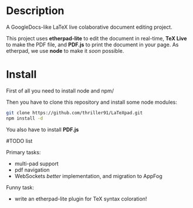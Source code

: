 # Description

A GoogleDocs-like LaTeX live colaborative document editing project.

This project uses **etherpad-lite** to edit the document in real-time, **TeX Live** to make the PDF file, and **PDF.js** to print the document in your page. As etherpad, we use **node** to make it *soon* possible.



# Install

First of all you need to install node and npm/

Then you have to clone this repository and install some node modules:
```bash
git clone https://github.com/thriller91/LaTeXpad.git
npm install -d
```
You also have to install **PDF.js**



#TODO list

Primary tasks:

* multi-pad support
* pdf navigation
* WebSockets *better* implementation, and migration to AppFog

Funny task:

* write an etherpad-lite plugin for TeX syntax coloration!
